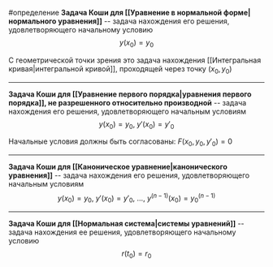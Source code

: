 #определение
**Задача Коши для [[Уравнение в нормальной форме|нормального уравнения]]** -- задача нахождения его решения, удовлетворяющего начальному условию
$$y(x_0) = y_0$$

С геометрической точки зрения это задача нахождения [[Интегральная кривая|интегральной кривой]], проходящей через точку $(x_0, y_0)$

---

**Задача Коши для [[Уравнение первого порядка|уравнения первого порядка]], не разрешенного относительно производной** -- задача нахождения его решения, удовлетворяющего начальным условиям
$$y(x_0) = y_0,\ y'(x_0) = y'_0$$

Начальные условия должны быть согласованы: $F(x_0, y_0, y'_0) = 0$

---

**Задача Коши для [[Каноническое уравнение|канонического уравнения]]** -- задача нахождения его решения, удовлетворяющего начальным условиям
$$y(x_0) = y_0,\ y'(x_0) = y'_0,\ \dots,\ y^{(n - 1)}(x_0) = y^{(n - 1)}_0$$

---

**Задача Коши для [[Нормальная система|системы уравнений]]** -- задача нахождения ее решения, удовлетворяющего начальному условию
$$r(t_0) = r_0$$
